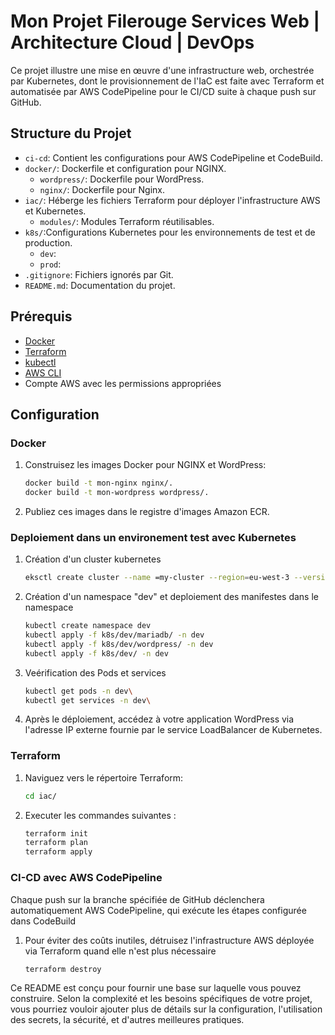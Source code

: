 # Mon Projet Filerouge Services Web | Architecture Cloud | DevOps

Ce projet illustre une mise en œuvre d'une infrastructure web, orchestrée par Kubernetes, dont le provisionnement de l'IaC est faite avec Terraform et automatisée par AWS CodePipeline pour le CI/CD suite à chaque push sur GitHub.

## Structure du Projet

- `ci-cd`: Contient les configurations pour AWS CodePipeline et CodeBuild.
- `docker/`: Dockerfile et configuration pour NGINX.
  - `wordpress/`: Dockerfile pour WordPress.
  - `nginx/`: Dockerfile pour Nginx.
- `iac/`: Héberge les fichiers Terraform pour déployer l'infrastructure AWS et Kubernetes.
  - `modules/`: Modules Terraform réutilisables.
- `k8s/`:Configurations Kubernetes pour les environnements de test et de production.
  - `dev`: 
  - `prod`: 
- `.gitignore`: Fichiers ignorés par Git.
- `README.md`: Documentation du projet.

## Prérequis

- [Docker](https://docs.docker.com/get-docker/)
- [Terraform](https://www.terraform.io/downloads.html)
- [kubectl](https://kubernetes.io/fr/docs/tasks/tools/install-kubectl/)
- [AWS CLI](https://aws.amazon.com/cli/)
- Compte AWS avec les permissions appropriées


## Configuration

### Docker

1. Construisez les images Docker pour NGINX et WordPress:

   ```bash
   docker build -t mon-nginx nginx/.
   docker build -t mon-wordpress wordpress/.

2. Publiez ces images dans le registre d'images Amazon ECR.

### Deploiement dans un environement test avec Kubernetes

1. Création d'un cluster kubernetes 
    ```bash
   eksctl create cluster --name =my-cluster --region=eu-west-3 --version=1.19 --nodegroup-name =ng-test --node-type t2.large --nodes 1 

2. Création d'un namespace "dev" et deploiement des manifestes dans le namespace
   ```bash
   kubectl create namespace dev
   kubectl apply -f k8s/dev/mariadb/ -n dev
   kubectl apply -f k8s/dev/wordpress/ -n dev
   kubectl apply -f k8s/dev/ -n dev

3. Veérification des Pods et services
   ```bash
   kubectl get pods -n dev\
   kubectl get services -n dev\

4. Après le déploiement, accédez à votre application WordPress via l'adresse IP externe fournie par le service LoadBalancer de Kubernetes.

### Terraform

1. Naviguez vers le répertoire Terraform:
   ```bash
   cd iac/ 

2. Executer les commandes suivantes :
   ```bash
   terraform init
   terraform plan
   terraform apply

### CI-CD avec AWS CodePipeline

Chaque push sur la branche spécifiée de GitHub déclenchera automatiquement AWS CodePipeline, qui exécute les étapes configurée dans CodeBuild


1. Pour éviter des coûts inutiles, détruisez l'infrastructure AWS déployée via Terraform quand elle n'est plus nécessaire
   ```bash
   terraform destroy


Ce README est conçu pour fournir une base sur laquelle vous pouvez construire. Selon la complexité et les besoins spécifiques de votre projet, vous pourriez vouloir ajouter plus de détails sur la configuration, l'utilisation des secrets, la sécurité, et d'autres meilleures pratiques.

